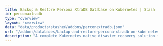 ```yaml
---
title: Backup & Restore Percona XtraDB Database on Kubernetes | Stash
id: perconaxtradb
type: "overview"
layout: "overview"
data: "data/products/stashed/addons/perconaxtradb.json"
url: "/addons/databases/backup-and-restore-percona-xtradb-on-kubernetes"
description: "A complete Kubernetes native disaster recovery solution for backup and restore Percona XtraDB databases in Kubernetes on various public and private clouds."
---
```

